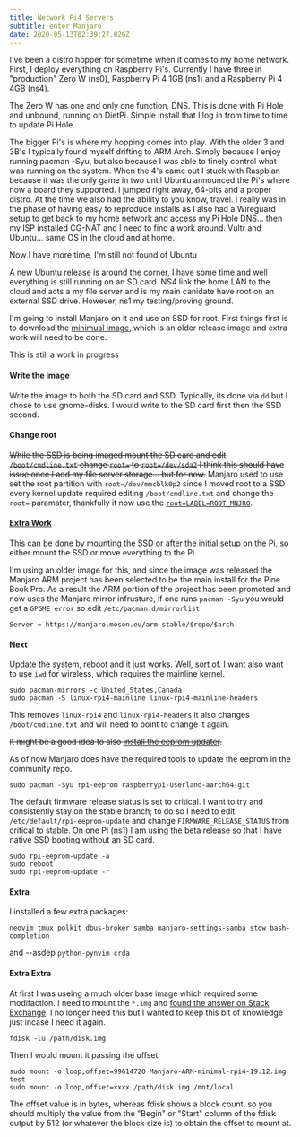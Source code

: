```yaml
---
title: Network Pi4 Servers
subtitle: enter Manjaro
date: 2020-05-13T02:39:27.026Z
---
```

I've been a distro hopper for sometime when it comes to my home network. First, I deploy everything on Raspberry Pi's. Currently I have three in "production" Zero W (ns0), Raspberry Pi 4 1GB (ns1) and a Raspberry Pi 4 4GB (ns4).

The Zero W has one and only one function, DNS. This is done with Pi Hole and unbound, running on DietPi. Simple install that I log in from time to time to update Pi Hole.

The bigger Pi's is where my hopping comes into play. With the older 3 and 3B's I typically found myself drifting to ARM Arch. Simply because I enjoy running pacman -Syu, but also because I was able to finely control what was running on the system. When the 4's came out I stuck with Raspbian because it was the only game in two until Ubuntu announced the Pi's where now a board they supported. I jumped right away, 64-bits and a proper distro. At the time we also had the ability to you know, travel. I really was in the phase of having easy to reproduce installs as I also had a Wireguard setup to get back to my home network and access my Pi Hole DNS... then my ISP installed CG-NAT and I need to find a work around. Vultr and Ubuntu... same OS in the cloud and at home.

Now I have more time, I'm still not found of Ubuntu

A new Ubuntu release is around the corner, I have some time and well everything is still running on an SD card. NS4 link the home LAN to the cloud and acts a my file server and is my main canidate have root on an external SSD drive. However, ns1 my testing/proving ground.

I'm going to install Manjaro on it and use an SSD for root. First things first is to download the [minimual image][manjaro-min], which is an older release image and extra work will need to be done.

This is still a work in progress

#### Write the image
Write the image to both the SD card and SSD. Typically, its done via `dd` but I chose to use gnome-disks. I would write to the SD card first then the SSD second.

#### Change root
~~While the SSD is being imaged mount the SD card and edit `/boot/cmdline.txt` change `root=` to `root=/dev/sda2` I think this should have issue once I add my file server storage... but for now.~~
Manjaro used to use set the root partition with `root=/dev/mmcblk0p2` since I moved root to a SSD every kernel update required editing `/boot/cmdline.txt` and change the `root=` paramater, thankfully it now use the [`root=LABEL=ROOT_MNJRO`][ROOT_MNJRO]. 

#### [Extra Work][extra-work]
This can be done by mounting the SSD or after the initial setup on the Pi, so either mount the SSD or move everything to the Pi

I'm using an older image for this, and since the image was released the Manjaro ARM project has been selected to be the main install for the Pine Book Pro. As a result the ARM portion of the project has been promoted and now uses the Manjaro mirror infrusture, if one runs `pacman -Syu` you would get a `GPGME error` so edit `/etc/pacman.d/mirrorlist`

    Server = https://manjaro.moson.eu/arm-stable/$repo/$arch 

#### Next
Update the system, reboot and it just works. Well, sort of. I want also want to use `iwd` for wireless, which requires the mainline kernel.

    sudo pacman-mirrors -c United_States,Canada
    sudo pacman -S linux-rpi4-mainline linux-rpi4-mainline-headers

This removes `linux-rpi4` and `linux-rpi4-headers` it also changes `/boot/cmdline.txt` and will need to point to change it again.

~~It might be a good idea to also [install the eeprom updater][eeprom].~~

As of now Manjaro does have the required tools to update the eeprom in the community repo.

    sudo pacman -Syu rpi-eeprom raspberrypi-userland-aarch64-git

The default firmware release status is set to critical. I want to try and consistently stay on the stable branch; to do so I need to edit `/etc/default/rpi-eeprom-update` and change `FIRMWARE_RELEASE_STATUS` from critical to stable. On one Pi (ns1) I am using the beta release so that I have native SSD booting without an SD card.

    sudo rpi-eeprom-update -a
    sudo reboot
    sudo rpi-eeprom-update -r

[manjaro-min]: https://osdn.mirror.constant.com//storage/g/m/ma/manjaro-arm/rpi4/minimal/19.12/Manjaro-ARM-minimal-rpi4-19.12.img.xz
[extra-work]: https://archived.forum.manjaro.org/t/gpgme-error-no-data-minimal-19-12/134588
[eeprom]: https://archived.forum.manjaro.org/t/eeprom-update-working/126500
[ROOT_MNJRO]: https://archived.forum.manjaro.org/t/raspberry-pi-kernel-changes/146653

#### Extra

I installed a few extra packages:

`neovim tmux polkit dbus-broker samba manjaro-settings-samba stow bash-completion` 

and \-\-asdep `python-pynvim crda`


#### Extra Extra

At first I was useing a much older base image which required some modifaction. I need to mount the `*.img` and [found the answer on Stack Exchange][stack]. I no longer need this but I wanted to keep this bit of knowledge just incase I need it again.

[stack]: https://unix.stackexchange.com/questions/316401/how-to-mount-a-disk-image-from-the-command-line]

    fdisk -lu /path/disk.img

Then I would mount it passing the offset.

    sudo mount -o loop,offset=99614720 Manjaro-ARM-minimal-rpi4-19.12.img test
    sudo mount -o loop,offset=xxxx /path/disk.img /mnt/local

The offset value is in bytes, whereas fdisk shows a block count, so you should multiply the value from the "Begin" or "Start" column of the fdisk output by 512 (or whatever the block size is) to obtain the offset to mount at.
